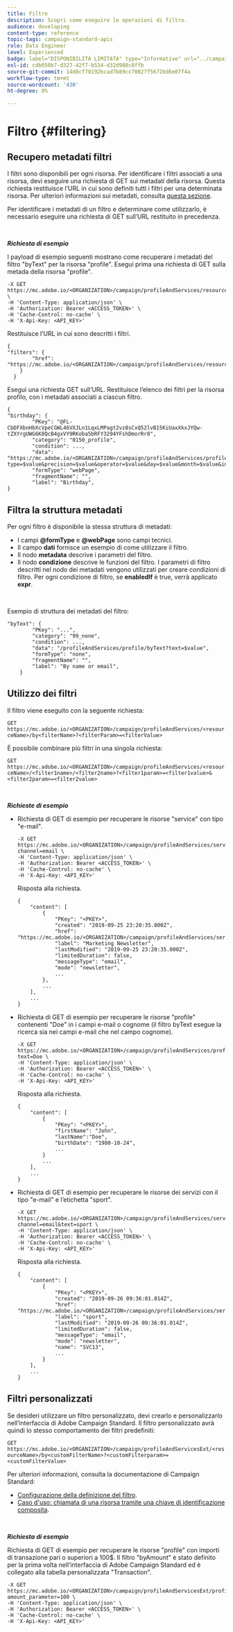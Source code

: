 ```yaml
---
title: Filtro
description: Scopri come eseguire le operazioni di filtro.
audience: developing
content-type: reference
topic-tags: campaign-standard-apis
role: Data Engineer
level: Experienced
badge: label="DISPONIBILITÀ LIMITATA" type="Informative" url="../campaign-standard-migration-home.md" tooltip="Limitato agli utenti Campaign Standard migrati"
exl-id: cdb050b7-d327-42f7-b534-d32d988c8ffb
source-git-commit: 14d8cf78192bcad7b89cc70827f5672bd6e07f4a
workflow-type: tm+mt
source-wordcount: '430'
ht-degree: 0%

---
```


# Filtro {#filtering}

## Recupero metadati filtri

I filtri sono disponibili per ogni risorsa. Per identificare i filtri associati a una risorsa, devi eseguire una richiesta di GET sui metadati della risorsa. Questa richiesta restituisce l’URL in cui sono definiti tutti i filtri per una determinata risorsa. Per ulteriori informazioni sui metadati, consulta [questa sezione](metadata-mechanism.md).

Per identificare i metadati di un filtro e determinare come utilizzarlo, è necessario eseguire una richiesta di GET sull’URL restituito in precedenza.

<br/>

***Richiesta di esempio***

I payload di esempio seguenti mostrano come recuperare i metadati del filtro &quot;byText&quot; per la risorsa &quot;profile&quot;. Esegui prima una richiesta di GET sulla metada della risorsa &quot;profile&quot;.

```
-X GET https://mc.adobe.io/<ORGANIZATION>/campaign/profileAndServices/resourceType/profile \
-H 'Content-Type: application/json' \
-H 'Authorization: Bearer <ACCESS_TOKEN>' \
-H 'Cache-Control: no-cache' \
-H 'X-Api-Key: <API_KEY>'
```

Restituisce l’URL in cui sono descritti i filtri.

```
{
"filters": {
        "href": "https://mc.adobe.io/<ORGANIZATION>/campaign/profileAndServices/resourceType/<PKEY>/filters/"
    }
  }
```

Esegui una richiesta GET sull’URL. Restituisce l’elenco dei filtri per la risorsa profilo, con i metadati associati a ciascun filtro.

```
{
"birthday": {
        "PKey": "@FL-CbDFXbnHbXcVpeCGWL46VXJLn1LqxLMPagt2vz8sCxQ52lvB15KiUaxXkxJYQw-tZXYrgUWG6K8QcB4gxVY9RKoba5bRFY3294YFshDmorRr8",
        "category": "0150_profile",
        "condition": ...,
        "data": "https://mc.adobe.io/<ORGANIZATION>/campaign/profileAndServices/profile/birthday?type=$value&precision=$value&operator=$value&day=$value&month=$value&includeStart=$value&endDay=$value&endMonth=$value&includeEnd=$value&relativeValue=$value&nextUnitsValue=$value&previousUnitsValue=$value",
        "formType": "webPage",
        "fragmentName": "",
        "label": "Birthday",
}
```

## Filtra la struttura metadati

Per ogni filtro è disponibile la stessa struttura di metadati:

* I campi **@formType** e **@webPage** sono campi tecnici.
* Il campo **dati** fornisce un esempio di come utilizzare il filtro.
* Il nodo **metadata** descrive i parametri del filtro.
* Il nodo **condizione** descrive le funzioni del filtro. I parametri di filtro descritti nel nodo dei metadati vengono utilizzati per creare condizioni di filtro. Per ogni condizione di filtro, se **enabledIf** è true, verrà applicato **expr**.

<br/>

Esempio di struttura dei metadati del filtro:

```
"byText": {
        "PKey": "...",
        "category": "99_none",
        "condition": ...,
        "data": "/profileAndServices/profile/byText?text=$value",
        "formType": "none",
        "fragmentName": "",
        "label": "By name or email",
    }
```

## Utilizzo dei filtri

Il filtro viene eseguito con la seguente richiesta:

`GET https://mc.adobe.io/<ORGANIZATION>/campaign/profileAndServices/<resourceName>/by<filterName>?<filterParam>=<filterValue>`

È possibile combinare più filtri in una singola richiesta:

`GET https://mc.adobe.io/<ORGANIZATION>/campaign/profileAndServices/<resourceName>/<filter1name>/<filter2name>?<filter1param>=<filter1value>&<filter2param>=<filter2value>`

<br/>

***Richieste di esempio***

* Richiesta di GET di esempio per recuperare le risorse &quot;service&quot; con tipo &quot;e-mail&quot;.

  ```
  -X GET https://mc.adobe.io/<ORGANIZATION>/campaign/profileAndServices/service/byChannel?channel=email \
  -H 'Content-Type: application/json' \
  -H 'Authorization: Bearer <ACCESS_TOKEN>' \
  -H 'Cache-Control: no-cache' \
  -H 'X-Api-Key: <API_KEY>'
  ```

  Risposta alla richiesta.

  ```
  {
      "content": [
          {
              "PKey": "<PKEY>",
              "created": "2019-09-25 23:20:35.000Z",
              "href": "https://mc.adobe.io/<ORGANIZATION>/campaign/profileAndServices/service/@I_FIiDush4OQPc0mbOVR9USoh36Tt5CsD35lATvQjdWlXrYc0lFkvle2XIwZUbD8GqTVvSp8AfWFUvjkGMe1fPe5nok",
              "label": "Marketing Newsletter",
              "lastModified": "2019-09-25 23:20:35.000Z",
              "limitedDuration": false,
              "messageType": "email",
              "mode": "newsletter",
              ...
          },
          ...
      ],
      ...
  }
  ```

* Richiesta di GET di esempio per recuperare le risorse &quot;profile&quot; contenenti &quot;Doe&quot; in
i campi e-mail o cognome (il filtro byText esegue la ricerca sia nei campi e-mail che nel campo cognome).

  ```
  -X GET https://mc.adobe.io/<ORGANIZATION>/campaign/profileAndServices/profile/byText?text=Doe \
  -H 'Content-Type: application/json' \
  -H 'Authorization: Bearer <ACCESS_TOKEN>' \
  -H 'Cache-Control: no-cache' \
  -H 'X-Api-Key: <API_KEY>'
  ```

  Risposta alla richiesta.

  ```
  {
      "content": [
          {
              "PKey": "<PKEY>",
              "firstName": "John",
              "lastName":"Doe",
              "birthDate": "1980-10-24",
              ...
          }
          ...
      ],
      ...
  }
  ```

* Richiesta di GET di esempio per recuperare le risorse dei servizi con il tipo &quot;e-mail&quot; e l’etichetta &quot;sport&quot;.

  ```
  -X GET https://mc.adobe.io/<ORGANIZATION>/campaign/profileAndServices/service/byChannel/byText?channel=email&text=sport \
  -H 'Content-Type: application/json' \
  -H 'Authorization: Bearer <ACCESS_TOKEN>' \
  -H 'Cache-Control: no-cache' \
  -H 'X-Api-Key: <API_KEY>'
  ```

  Risposta alla richiesta.

  ```
  {
      "content": [
          {
              "PKey": "<PKEY>",
              "created": "2019-09-26 09:36:01.014Z",
              "href": "https://mc.adobe.io/<ORGANIZATION>/campaign/profileAndServices/service/<PKEY>",
              "label": "sport",
              "lastModified": "2019-09-26 09:36:01.014Z",
              "limitedDuration": false,
              "messageType": "email",
              "mode": "newsletter",
              "name": "SVC13",
              ...
          }
      ],
      ...
  }
  ```

## Filtri personalizzati

Se desideri utilizzare un filtro personalizzato, devi crearlo e personalizzarlo nell’interfaccia di Adobe Campaign Standard. Il filtro personalizzato avrà quindi lo stesso comportamento dei filtri predefiniti:

`GET https://mc.adobe.io/<ORGANIZATION>/campaign/profileAndServicesExt/<resourceName>/by<customFilterName>?<customFilterparam>=<customFilterValue>`

Per ulteriori informazioni, consulta la documentazione di Campaign Standard:

* [Configurazione della definizione del filtro](https://helpx.adobe.com/it/campaign/standard/developing/using/configuring-filter-definition.html).
* [Caso d&#39;uso: chiamata di una risorsa tramite una chiave di identificazione composita](https://experienceleague.adobe.com/docs/campaign-standard/using/developing/adding-or-extending-a-resource/uc-calling-resource-id-key.html?lang=it).

<br/>

***Richiesta di esempio***

Richiesta di GET di esempio per recuperare le risorse &quot;profile&quot; con importi di transazione pari o superiori a 100$. Il filtro &quot;byAmount&quot; è stato definito per la prima volta nell’interfaccia di Adobe Campaign Standard ed è collegato alla tabella personalizzata &quot;Transaction&quot;.

```
-X GET https://mc.adobe.io/<ORGANIZATION>/campaign/profileAndServicesExt/profile/byAmount?amount_parameter=100 \
-H 'Content-Type: application/json' \
-H 'Authorization: Bearer <ACCESS_TOKEN>' \
-H 'Cache-Control: no-cache' \
-H 'X-Api-Key: <API_KEY>'
```

<!--
Response to the request.

```

{
    "content": [
        {
            "PKey": "<PKEY>",
            "builtIn": false,
            "created": "2019-09-26 09:36:01.014Z",
            "desc": "",
            "end": "",
            "href": "https://mc.adobe.io/<ORGANIZATION>/campaign/profileAndServices/profile/<PKEY>",
            ...
        }
    ],
}

```

-->

<!-- exemple à vérifier de bout en bout-->

<!--+category = query editor
privacy ?
displayFOrmat ?
pour faire un POST sur une enum, il faut lui passer le @name décrit dans le noeud values, chaque @name a une correspondance en format = au format définit par le resType
-->





<!--
 if link ou collection.* resName +
* resTarget tout ca, ca va ensemble : le système de lien, resTarget va donner la ressource targetée par le lien. type
resType = type technique (long..) resType = link alors unbound='false' ou 'true'
If type = enumeration alors champ "values" rajouté et les valeurs sont dans values
pour faire un POST sur une enum, il faut lui passer le @name décrit dans le noeud values, chaque @name a une correspondance en format = au format définit par le resType
ail faut que la valeur poster soit conforme ,elle doit valider la dataPolicy . La dataPolicy peut soit controler la valeur (email invalide), soit transformé (cas du smartCase par exemple)
type dans les metadata = type de haut-niveau (nombre, text)
-->
